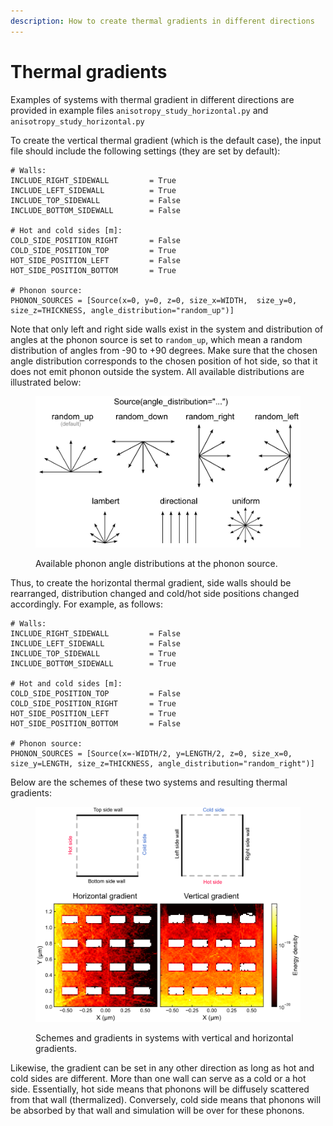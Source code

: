 ```yaml
---
description: How to create thermal gradients in different directions
---
```


# Thermal gradients

Examples of systems with thermal gradient in different directions are provided in example files `anisotropy_study_horizontal.py` and `anisotropy_study_horizontal.py`

To create the vertical thermal gradient (which is the default case), the input file should include the following settings (they are set by default):

```
# Walls:
INCLUDE_RIGHT_SIDEWALL         = True
INCLUDE_LEFT_SIDEWALL          = True
INCLUDE_TOP_SIDEWALL           = False
INCLUDE_BOTTOM_SIDEWALL        = False

# Hot and cold sides [m]:
COLD_SIDE_POSITION_RIGHT       = False
COLD_SIDE_POSITION_TOP         = True
HOT_SIDE_POSITION_LEFT         = False
HOT_SIDE_POSITION_BOTTOM       = True

# Phonon source:
PHONON_SOURCES = [Source(x=0, y=0, z=0, size_x=WIDTH,  size_y=0, size_z=THICKNESS, angle_distribution="random_up")]
```

Note that only left and right side walls exist in the system and distribution of angles at the phonon source is set to `random_up`, which mean a random distribution of angles from -90 to +90 degrees. Make sure that the chosen angle distribution corresponds to the chosen position of hot side, so that it does not emit phonon outside the system. All available distributions are illustrated below:

<figure><img src="../.gitbook/assets/distributions.png" alt="" width="563"><figcaption><p>Available phonon angle distributions at the phonon source.</p></figcaption></figure>

Thus, to create the horizontal thermal gradient, side walls should be rearranged, distribution changed and cold/hot side positions changed accordingly. For example, as follows:

```
# Walls:
INCLUDE_RIGHT_SIDEWALL         = False
INCLUDE_LEFT_SIDEWALL          = False
INCLUDE_TOP_SIDEWALL           = True
INCLUDE_BOTTOM_SIDEWALL        = True

# Hot and cold sides [m]:
COLD_SIDE_POSITION_TOP         = False
COLD_SIDE_POSITION_RIGHT       = True
HOT_SIDE_POSITION_LEFT         = True
HOT_SIDE_POSITION_BOTTOM       = False

# Phonon source:
PHONON_SOURCES = [Source(x=-WIDTH/2, y=LENGTH/2, z=0, size_x=0,  size_y=LENGTH, size_z=THICKNESS, angle_distribution="random_right")]
```

Below are the schemes of these two systems and resulting thermal gradients:

<figure><img src="../.gitbook/assets/image (10).png" alt="" width="563"><figcaption><p>Schemes and gradients in systems with vertical and horizontal gradients.</p></figcaption></figure>

Likewise, the gradient can be set in any other direction as long as hot and cold sides are different. More than one wall can serve as a cold or a hot side. Essentially, hot side means that phonons will be diffusely scattered from that wall (thermalized). Conversely, cold side means that phonons will be absorbed by that wall and simulation will be over for these phonons.

